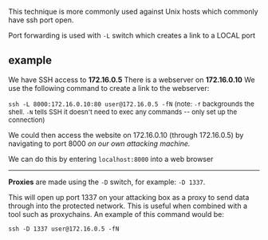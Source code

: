 This technique is more commonly used against Unix hosts which commonly have ssh port open.

Port forwarding is used with `-L` switch which creates a link to a LOCAL port

## example
We have SSH access to **172.16.0.5**
There is a webserver on **172.16.0.10**
We use the following command to create a link to the webserver:

`ssh -L 8000:172.16.0.10:80 user@172.16.0.5 -fN`
<font size="2"> (note: `-f` backgrounds the shell. `-N` tells SSH it doesn't need to exec any commands -- only set up the connection) </font>


We could then access the website on 172.16.0.10 (through 172.16.0.5) by navigating to port 8000 _on our own_ _attacking machine._

We can do this by entering `localhost:8000` into a web browser 

---


**Proxies** are made using the `-D` switch, for example: `-D 1337`. 

This will open up port 1337 on your attacking box as a proxy to send data through into the protected network. This is useful when combined with a tool such as proxychains. An example of this command would be:  

`ssh -D 1337 user@172.16.0.5 -fN`

